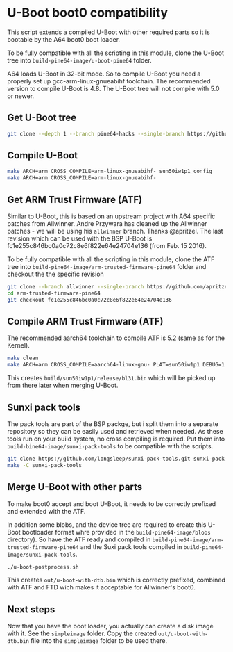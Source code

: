 # U-Boot boot0 compatibility

This script extends a compiled U-Boot with other required parts so it is
bootable by the A64 boot0 boot loader.

To be fully compatible with all the scripting in this module, clone the U-Boot
tree into `build-pine64-image/u-boot-pine64` folder.

A64 loads U-Boot in 32-bit mode. So to compile U-Boot you need a properly set
up gcc-arm-linux-gnueabihf toolchain. The recommended version to compile
U-Boot is 4.8. The U-Boot tree will not compile with 5.0 or newer.

## Get U-Boot tree

```bash
git clone --depth 1 --branch pine64-hacks --single-branch https://github.com/longsleep/u-boot-pine64.git u-boot-pine64
```

## Compile U-Boot

```bash
make ARCH=arm CROSS_COMPILE=arm-linux-gnueabihf- sun50iw1p1_config
make ARCH=arm CROSS_COMPILE=arm-linux-gnueabihf-
```

## Get ARM Trust Firmware (ATF)

Similar to U-Boot, this is based on an upstream project with A64 specific
patches from Allwinner. Andre Przywara has cleaned up the Allwinner
patches - we will be using his `allwinner` branch. Thanks @apritzel. The
last revision which can be used with the BSP U-Boot is fc1e255c846bc0a0c72c8e6f822e64e24704e136 (from Feb. 15 2016).

To be fully compatible with all the scripting in this module, clone the ATF
tree into `build-pine64-image/arm-trusted-firmware-pine64` folder and
checkout the the specific revision

```bash
git clone --branch allwinner --single-branch https://github.com/apritzel/arm-trusted-firmware.git arm-trusted-firmware-pine64
cd arm-trusted-firmware-pine64
git checkout fc1e255c846bc0a0c72c8e6f822e64e24704e136
```

## Compile ARM Trust Firmware (ATF)

The recommended aarch64 toolchain to compile ATF is 5.2 (same as for
the Kernel).

```bash
make clean
make ARCH=arm CROSS_COMPILE=aarch64-linux-gnu- PLAT=sun50iw1p1 DEBUG=1 bl31
```

This creates `build/sun50iw1p1/release/bl31.bin` which will be picked up
from there later when merging U-Boot.

## Sunxi pack tools

The pack tools are part of the BSP packge, but i split them into a separate
repository so they can be easily used and retrieved when needed. As these
tools run on your build system, no cross compiling is required. Put them into
`build-bine64-image/sunxi-pack-tools` to be compatible with the scripts.

```bash
git clone https://github.com/longsleep/sunxi-pack-tools.git sunxi-pack-tools
make -C sunxi-pack-tools
```

## Merge U-Boot with other parts

To make boot0 accept and boot U-Boot, it needs to be correctly prefixed
and extended with the ATF.

In addition some blobs, and the device tree are required to create this
U-Boot bootloader format whre provided in the `build-pine64-image/blobs`
directory). So have the ATF ready and compiled in `build-pine64-image/arm-trusted-firmware-pine64` and the Suxi pack tools compiled in `build-pine64-image/sunxi-pack-tools`.

```bash
./u-boot-postprocess.sh
```

This creates `out/u-boot-with-dtb.bin` which is correctly prefixed, combined with ATF and FTD wich makes it acceptable for Allwinner's boot0.

## Next steps

Now that you have the boot loader, you actually can create a disk image with
it. See the `simpleimage` folder. Copy the created `out/u-boot-with-dtb.bin`
file into the `simpleimage` folder to be used there.

